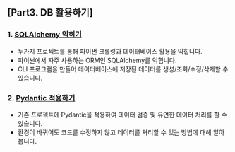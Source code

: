 ## [Part3. DB 활용하기]

### 1. [SQLAlchemy 익히기](./01_with-sqlalchemy/)

- 두가지 프로젝트를 통해 파이썬 크롤링과 데이터베이스 활용을 익힙니다.
- 파이썬에서 자주 사용하는 ORM인 SQLAlchemy를 익힙니다.
- CLI 프로그램을 만들어 데이터베이스에 저장된 데이터를 생성/조회/수정/삭제할 수 있습니다.

### 2. [Pydantic 적용하기](./02_with-pydantic/)

- 기존 프로젝트에 Pydantic을 적용하여 데이터 검증 및 유연한 데이터 처리를 할 수 있습니다.
- 환경이 바뀌어도 코드를 수정하지 않고 데이터를 처리할 수 있는 방법에 대해 알아봅니다.
